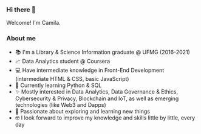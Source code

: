### Hi there 👋

Welcome! I'm Camila.

### About me 

 - :books: I'm a Library & Science Information graduate @ UFMG (2016-2021)
 - :chart_with_upwards_trend: Data Analytics student @ Coursera
 - :computer: Have intermediate knowledge in Front-End Development (intermediate HTML & CSS, basic JavaScript)
 - 🌱 Currently learning Python & SQL 
 - ✨ Mostly interested in Data Analytics, Data Governance & Ethics, Cybersecurity & Privacy, Blockchain and IoT, as well as emerging technologies (like Web3 and Dapps)
 - 🔭 Passionate about exploring and learning new things
 - 🤓 I look forward to improve my knowledge and skills little by little, every day
 
